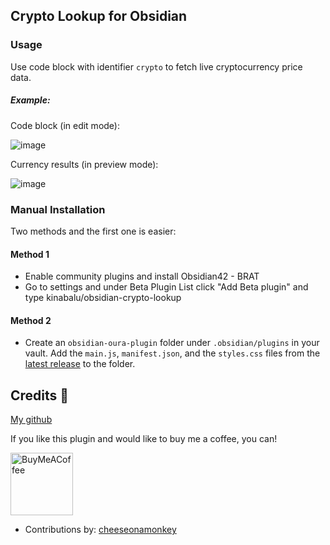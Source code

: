 ## Crypto Lookup for Obsidian

### Usage

Use code block with identifier `crypto` to fetch live cryptocurrency price data.

##### Example:

Code block (in edit mode):

![image](https://user-images.githubusercontent.com/54555500/153975119-914f5b84-2014-4358-b2ad-877b2730cde4.png)

Currency results (in preview mode):

![image](https://user-images.githubusercontent.com/54555500/153975175-a4a25aa9-74e4-4051-88c3-df49f6adb440.png)




<!--
### Coming Soon
- Lookup upon install of all supported currencies so can auto-complete
- Better error handling / checking 
-->

### Manual Installation
Two methods and the first one is easier:

#### Method 1
- Enable community plugins and install Obsidian42 - BRAT
- Go to settings and under Beta Plugin List click "Add Beta plugin" and type kinabalu/obsidian-crypto-lookup

#### Method 2
- Create an `obsidian-oura-plugin` folder under `.obsidian/plugins` in your vault. Add the
  `main.js`, `manifest.json`, and the `styles.css` files from the
  [latest release](https://github.com/kinabalu/obsidian-crypto-lookup/releases) to the folder.

## Credits 🙏

[My github](https://github.com/kinabalu)

If you like this plugin and would like to buy me a coffee, you can!

[<img src="https://cdn.buymeacoffee.com/buttons/v2/default-violet.png" alt="BuyMeACoffee" width="100">](https://www.buymeacoffee.com/andrewlombardi)

- Contributions by: [cheeseonamonkey](https://github.com/cheeseonamonkey)
